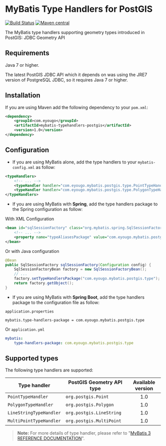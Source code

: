 # MyBatis Type Handlers for PostGIS

[![Build Status](https://travis-ci.org/eyougo/mybatis-typehandlers-postgis.svg?branch=master)](https://travis-ci.org/eyougo/mybatis-typehandlers-postgis)
[![Maven central](https://maven-badges.herokuapp.com/maven-central/com.eyougo/mybatis-typehandlers-postgis/badge.svg)](https://maven-badges.herokuapp.com/maven-central/com.eyougo/mybatis-typehandlers-postgis)

The MyBatis type handlers supporting geometry types introduced in PostGIS: JDBC Geometry API


## Requirements

Java 7 or higher.

The latest PostGIS JDBC API which it depends on was using the JRE7 version of PostgreSQL JDBC, so it requires Java 7 or higher.


## Installation

If you are using Maven add the following dependency to your `pom.xml`:

```xml
<dependency>
    <groupId>com.eyougo</groupId>
    <artifactId>mybatis-typehandlers-postgis</artifactId>
    <version>1.0</version>
</dependency>
```

## Configuration

* If you are using MyBatis alone, add the type handlers to your `mybatis-config.xml` as follow:

```xml
<typeHandlers>
    <!-- ... -->
    <typeHandler handler="com.eyougo.mybatis.postgis.type.PointTypeHandler" />
    <typeHandler handler="com.eyougo.mybatis.postgis.type.PolygonTypeHandler" />
</typeHandlers>
```
* If you are using MyBatis with **Spring**, add the type handlers package to the Spring configuration as follow:

With XML Configuration 

```xml
<bean id="sqlSessionFactory" class="org.mybatis.spring.SqlSessionFactoryBean">
    <!-- ... -->
    <property name="typeAliasesPackage" value="com.eyougo.mybatis.postgis.type" />
</bean>
```
Or with Java configuration

```java
@Bean
public SqlSessionFactory sqlSessionFactory(Configuration config) {
    SqlSessionFactoryBean factory = new SqlSessionFactoryBean();
    // ...
    factory.setTypeHandlersPackage("com.eyougo.mybatis.postgis.type");
    return factory.getObject();
}
```
* If you are using MyBatis with **Spring Boot**, add the type handlers package to the configuration file as follow: 

`application.properties`

```properties
mybatis.type-handlers-package = com.eyougo.mybatis.postgis.type
```
Or `application.yml`

```yaml
mybatis:
    type-handlers-package: com.eyougo.mybatis.postgis.type

```

## Supported types

The following type handlers are supported:

| Type handler |  PostGIS Geometry API type | Available version |
| ------------ | -----------------------  | :------------------: | 
| `PointTypeHandler` | `org.postgis.Point` |  1.0 |
| `PolygonTypeHandler` | `org.postgis.Polygon`  |  1.0 |
| `LineStringTypeHandler` | `org.postgis.LineString` |  1.0 |
| `MultiPointTypeHandler` | `org.postgis.MultiPoint` |  1.0 |


> **Note:**
> For more details of type handler, please refer to "[MyBatis 3 REFERENCE DOCUMENTATION](http://www.mybatis.org/mybatis-3/configuration.html#typeHandlers)".